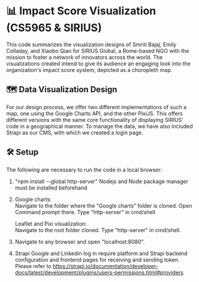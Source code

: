 # 📊 Impact Score Visualization (CS5965 & SIRIUS)

This code summarizes the visualization designs of Smriti Bajaj, Emily Colladay,
and Xiaobo Qian for SIRIUS Global, a Rome-based NGO with the mission to foster a
network of innovators across the world. The visualizations created intend to
give its audience an engaging look into the organization's impact score system,
depicted as a choropleth map.

## 🗺 Data Visualization Design

For our design process, we offer two different implementations of such a map,
one using the Google Charts API, and the other PixiJS. This offers different
versions with the same core functionality of displaying SIRIUS' code in a
geographical manner. To manage the data, we have also included Strapi as our
CMS, with which we created a login page.

## 🛠 Setup

The following are necessary to run the code in a local browser:

1.  "npm install --global http-server" Nodejs and Node package manager must be installed beforehand

2.  Google charts:  
    Navigate to the folder where the "Google charts" folder is cloned. Open Command prompt there. Type "http-server" in cmd/shell

    Leaflet and Pixi visualization:  
    Navigate to the root folder cloned. Type "http-server" in cmd/shell.

3.  Navigate to any browser and open "localhost:8080".

4.  Strapi Google and Linkedin log in require platform and Strapi backend configuration and frontend pages for receiving and sending token. Please refer to https://strapi.io/documentation/developer-docs/latest/development/plugins/users-permissions.html#providers
